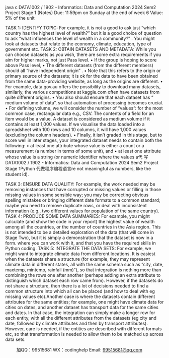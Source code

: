 java c
DATA1002 /   1902 -   Informatics:   Data and Computation
2024 Sem2
Project Stage   1   (Notes)
Due: 11:59pm on Sunday at the end of week 6
Value: 5% of the unit


TASK   1: IDENTIFY    TOPIC:
For example, it   is   not   a   good   to   ask   just   “which   country   has   the   highest   level   of   wealth?”   but   it   is   a   good   choice   of   question   to   ask   “what   influences   the   level   of   wealth   in   a   community?”   .   You   might look   at   datasets   that   relate   to   the   economy, climate, education, type   of   government   etc.
TASK 2: OBTAIN    DATASETS    AND   METADATA:
While   you   can   choose   datasets   as   you   wish,   there   are   some   extra   requirements   if   you   aim   for   higher marks,   not   just   Pass   level.
•             If   the   group   is   hoping   to   score   above   Pass   level,
•          The   different   datasets   (from   the   different   members) should   all   “have   independent   origin”   .
•          Note   that   this   refers   to   the   origin   or   primary   source   of   the   datasets;   it   is   ok   for   the   data   to have   been   obtained   from   the   same    data-providing   website,   as    long   as   the   origins   are   different.
•          For   example,   data.gov.au   offers the   possibility   to   download   many   datasets,   similarly,   the   various      competitions      at    kaggle.com    often    have    datasets   from    quite    different   origins.
•             You      also      should         ensure      that         each      dataset      has      “   medium         volume      of      data”,    so      that   automation of processing becomes crucial.
•          For defining   volume,   we   will   consider   the   number   of   “values”: for the   most   common   case,   rectangular   data   e.g., CSV. The   contents   of   a   field   for   an   item   would   be   a   value. A   dataset   is   considered   as   medium   volume   if   it   contains   at    least      1,000   values.    If   we visualise   the   data   loaded   into   a   spreadsheet   with   100   rows   and   10   columns,   it   will have   1,000 values   (excluding   the   column   headers).
•             Finally,   it   isn’t   graded   in   this   stage,   but   to   score   well   in   later   stages, your   integrated   dataset needs   to   contain   both   the   following:
•          at   least   one   attribute   whose   value   is   either   a   count   or   a   measurement   (a   number   in   terms   of   some   unit), and
•          at   least   one   attribute   whose   value   is   a   string   (or   numeric   identifier   where   the   values   a代 写DATA1002 / 1902 - Informatics: Data and Computation 2024 Sem2 Project Stage 1Python
代做程序编程语言re   not meaningful as   numbers,   like the student   id).




TASK 3: ENSURE    DATA    QUALITY:
For example, the work   needed   may   be   removing instances that   have corrupted or   missing values   or   filling   in   those   missing   values   in   some   sensible   way;   you   may   be   correcting   obvious   spelling   mistakes   or   bringing   different   date formats   to   a   common   standard;   maybe   you   need   to   remove   duplicate   rows, or deal with inconsistent   information (e.g., two   different values for   population of   the same country).
TASK 4: PRODUCE    SOME    DATA   SUMMARIES:
   For example, you might calculate (and show the code in your report) the highest value of wealth   among   all   the   countries,   or   the   number   of   countries   in   the   Asia   region.   This   is   not   intended   to   be   a   detailed   exploration   of   the   data   (that   will   come   in   Stage   Two),   but   it   is   simply   a   demonstration   that   the dataset is now in a form. where you can work with it, and that you have the required skills   in Python   coding.
   TASK 5: INTEGRATE    THE    DATA   SETS:
For example, we might want to integrate climate data from different locations. It is easiest when   the   datasets share   a structure   (for   example, they   may   represent   climate   data   in   different states,   all      with      the      same      schema      such      as      “city,      date,    maxtemp,      mintemp,    rainfall      (mm)”),      so      that   integration is   nothing   more than combining the   rows one after another   (perhaps   adding   an   extra   attribute   to distinguish which dataset each row came   from). However, if   the datasets do   not share   a structure, then there   is a   lot of decisions   needed to   find   a   common   structure   into   which   all   can   be   placed (and   how to deal with eg   missing values   etc).Another case is where the datasets contain different attributes for the same entities; for example,   one   might   have   climate   data   for   cities   on   dates,   and   another   dataset   has   transport   data   for   the   same   cities   and   dates.   In that case, the   integration   can simply   make   a   longer   row for each   entity,   with   all   the   different   attributes   from   the   datasets   (eg   city   and   date,   followed   by   climate   attributes and   then by transport attributes).    However, care is needed, if the entities are described      with different   formats   etc,   so   that   transformation   is   needed   to   allow   them   to   be   matched   up   across   data sets.
   





         
加QQ：99515681  WX：codinghelp  Email: 99515681@qq.com
